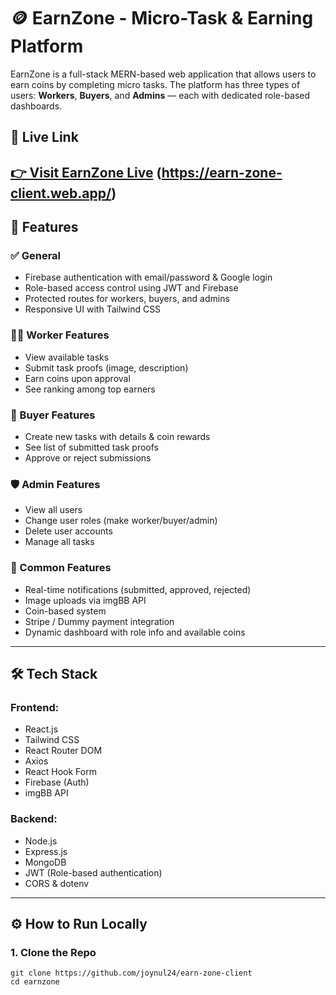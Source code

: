 # 🪙 EarnZone - Micro-Task & Earning Platform

EarnZone is a full-stack MERN-based web application that allows users to earn coins by completing micro tasks. The platform has three types of users: **Workers**, **Buyers**, and **Admins** — each with dedicated role-based dashboards.

## 🚀 Live Link

[👉 Visit EarnZone Live](https://earn-zone-client.firebaseapp.com/)
 (https://earn-zone-client.web.app/)
---

## 📌 Features

### ✅ General
- Firebase authentication with email/password & Google login
- Role-based access control using JWT and Firebase
- Protected routes for workers, buyers, and admins
- Responsive UI with Tailwind CSS

### 👨‍💼 Worker Features
- View available tasks
- Submit task proofs (image, description)
- Earn coins upon approval
- See ranking among top earners

### 💼 Buyer Features
- Create new tasks with details & coin rewards
- See list of submitted task proofs
- Approve or reject submissions

### 🛡️ Admin Features
- View all users
- Change user roles (make worker/buyer/admin)
- Delete user accounts
- Manage all tasks

### 🧩 Common Features
- Real-time notifications (submitted, approved, rejected)
- Image uploads via imgBB API
- Coin-based system
- Stripe / Dummy payment integration
- Dynamic dashboard with role info and available coins

---

## 🛠️ Tech Stack

### Frontend:
- React.js
- Tailwind CSS
- React Router DOM
- Axios
- React Hook Form
- Firebase (Auth)
- imgBB API

### Backend:
- Node.js
- Express.js
- MongoDB
- JWT (Role-based authentication)
- CORS & dotenv

---

## ⚙️ How to Run Locally

### 1. Clone the Repo
```npm 
git clone https://github.com/joynul24/earn-zone-client
cd earnzone
